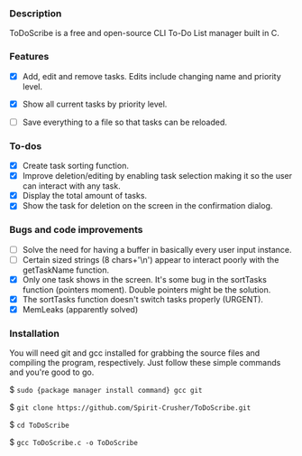 ### Description

ToDoScribe is a free and open-source CLI To-Do List manager built in C.

### Features

- [x] Add, edit and remove tasks. Edits include changing name and priority level.
- [x] Show all current tasks by priority level.
- [ ] Save everything to a file so that tasks can be reloaded.


### To-dos

- [x] Create task sorting function.
- [x] Improve deletion/editing by enabling task selection making it so the user can interact with any task.
- [x] Display the total amount of tasks.
- [x] Show the task for deletion on the screen in the confirmation dialog.

### Bugs and code improvements

- [ ] Solve the need for having a buffer in basically every user input instance.
- [ ] Certain sized strings (8 chars+'\n') appear to interact poorly with the getTaskName function.
- [x] Only one task shows in the screen. It's some bug in the sortTasks function (pointers moment). Double pointers might be the solution.
- [x] The sortTasks function doesn't switch tasks properly (URGENT).
- [x] MemLeaks (apparently solved)

### Installation

You will need git and gcc installed for grabbing the source files and compiling the program, respectively.
Just follow these simple commands and you're good to go.

$ ```sudo {package manager install command} gcc git```

$ ```git clone https://github.com/Spirit-Crusher/ToDoScribe.git```

$ ```cd ToDoScribe```

$ ```gcc ToDoScribe.c -o ToDoScribe```
